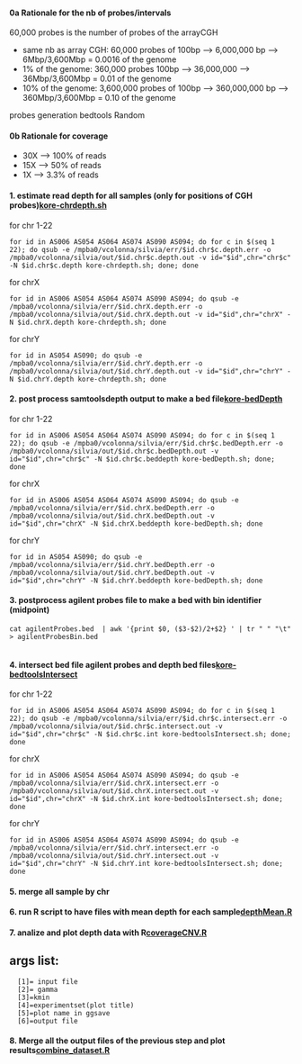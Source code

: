 #### 0a Rationale for the nb of probes/intervals 
60,000 probes is the number of probes of the arrayCGH 

- same nb as array CGH: 60,000 probes of 100bp --> 6,000,000 bp --> 6Mbp/3,600Mbp = 0.0016 of the genome 
- 1% of the genome: 360,000 probes 100bp --> 36,000,000 --> 36Mbp/3,600Mbp = 0.01 of the genome 
- 10% of the genome: 3,600,000 probes of 100bp --> 360,000,000 bp --> 360Mbp/3,600Mbp = 0.10 of the genome 

probes generation bedtools Random 

#### 0b Rationale for coverage 
- 30X --> 100% of reads 
- 15X --> 50% of reads 
- 1X --> 3.3% of reads 


#### 1. estimate read depth for all samples (only for positions of CGH probes)[kore-chrdepth.sh](jobs/kore-chrdepth.sh)
for chr 1-22
```
for id in AS006 AS054 AS064 AS074 AS090 AS094; do for c in $(seq 1 22); do qsub -e /mpba0/vcolonna/silvia/err/$id.chr$c.depth.err -o /mpba0/vcolonna/silvia/out/$id.chr$c.depth.out -v id="$id",chr="chr$c" -N $id.chr$c.depth kore-chrdepth.sh; done; done

```
for chrX
```
for id in AS006 AS054 AS064 AS074 AS090 AS094; do qsub -e /mpba0/vcolonna/silvia/err/$id.chrX.depth.err -o /mpba0/vcolonna/silvia/out/$id.chrX.depth.out -v id="$id",chr="chrX" -N $id.chrX.depth kore-chrdepth.sh; done

```
for chrY
```
for id in AS054 AS090; do qsub -e /mpba0/vcolonna/silvia/err/$id.chrY.depth.err -o /mpba0/vcolonna/silvia/out/$id.chrY.depth.out -v id="$id",chr="chrY" -N $id.chrY.depth kore-chrdepth.sh; done

```
#### 2.  post process samtoolsdepth output to make a bed file[kore-bedDepth](jobs/kore-bedDepth.sh)
for chr 1-22
```
for id in AS006 AS054 AS064 AS074 AS090 AS094; do for c in $(seq 1 22); do qsub -e /mpba0/vcolonna/silvia/err/$id.chr$c.bedDepth.err -o /mpba0/vcolonna/silvia/out/$id.chr$c.bedDepth.out -v id="$id",chr="chr$c" -N $id.chr$c.beddepth kore-bedDepth.sh; done; done

```
for chrX
```
for id in AS006 AS054 AS064 AS074 AS090 AS094; do qsub -e /mpba0/vcolonna/silvia/err/$id.chrX.bedDepth.err -o /mpba0/vcolonna/silvia/out/$id.chrX.bedDepth.out -v id="$id",chr="chrX" -N $id.chrX.beddepth kore-bedDepth.sh; done

```
for chrY
```
for id in AS054 AS090; do qsub -e /mpba0/vcolonna/silvia/err/$id.chrY.bedDepth.err -o /mpba0/vcolonna/silvia/out/$id.chrY.bedDepth.out -v id="$id",chr="chrY" -N $id.chrY.beddepth kore-bedDepth.sh; done

```

#### 3. postprocess agilent probes file to make a bed with bin identifier (midpoint)
```
cat agilentProbes.bed  | awk '{print $0, ($3-$2)/2+$2} ' | tr " " "\t"  > agilentProbesBin.bed
 
 ```
 
 #### 4. intersect bed file agilent probes and depth bed files[kore-bedtoolsIntersect](jobs/kore-bedtoolsIntersect.sh)
for chr 1-22
```
for id in AS006 AS054 AS064 AS074 AS090 AS094; do for c in $(seq 1 22); do qsub -e /mpba0/vcolonna/silvia/err/$id.chr$c.intersect.err -o /mpba0/vcolonna/silvia/out/$id.chr$c.intersect.out -v id="$id",chr="chr$c" -N $id.chr$c.int kore-bedtoolsIntersect.sh; done; done

```
for chrX
```
for id in AS006 AS054 AS064 AS074 AS090 AS094; do qsub -e /mpba0/vcolonna/silvia/err/$id.chrX.intersect.err -o /mpba0/vcolonna/silvia/out/$id.chrX.intersect.out -v id="$id",chr="chrX" -N $id.chrX.int kore-bedtoolsIntersect.sh; done; done

```
for chrY
```
for id in AS006 AS054 AS064 AS074 AS090 AS094; do qsub -e /mpba0/vcolonna/silvia/err/$id.chrY.intersect.err -o /mpba0/vcolonna/silvia/out/$id.chrY.intersect.out -v id="$id",chr="chrY" -N $id.chrY.int kore-bedtoolsIntersect.sh; done; done

```

#### 5. merge all sample by chr

#### 6. run R script to have files with mean depth for each sample[depthMean.R](depthMean.R)

#### 7. analize and plot depth data with R[coverageCNV.R](coverageCNV.R)
   ## args list: 
      [1]= input file
      [2]= gamma
      [3]=kmin
      [4]=experimentset(plot title)
      [5]=plot name in ggsave
      [6]=output file

#### 8. Merge all the output files of the previous step and plot results[combine_dataset.R](combine_dataset.R) 


